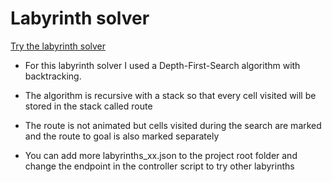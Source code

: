 # Labyrinth solver

[Try the labyrinth solver](https://jonlundby.github.io/dsa-labyrinth-solver/)

- For this labyrinth solver I used a Depth-First-Search algorithm with backtracking.

- The algorithm is recursive with a stack so that every cell visited will be stored in the stack called route

- The route is not animated but cells visited during the search are marked and the route to goal is also marked separately

- You can add more labyrinths_xx.json to the project root folder and change the endpoint in the controller script to try other labyrinths